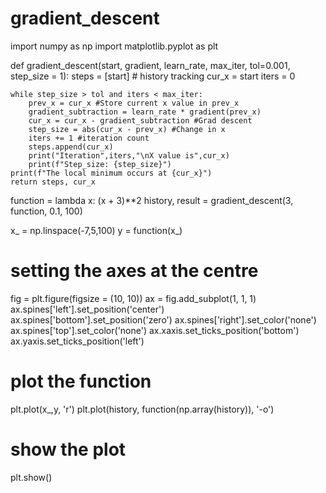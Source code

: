 # gradient_descent

import numpy as np
import matplotlib.pyplot as plt

def gradient_descent(start, gradient, learn_rate, max_iter, tol=0.001, step_size = 1):
    steps = [start] # history tracking
    cur_x = start
    iters = 0

    while step_size > tol and iters < max_iter:
        prev_x = cur_x #Store current x value in prev_x
        gradient_subtraction = learn_rate * gradient(prev_x)
        cur_x = cur_x - gradient_subtraction #Grad descent
        step_size = abs(cur_x - prev_x) #Change in x
        iters += 1 #iteration count
        steps.append(cur_x)
        print("Iteration",iters,"\nX value is",cur_x)
        print(f"Step_size: {step_size}")
    print(f"The local minimum occurs at {cur_x}")
    return steps, cur_x

function = lambda x: (x + 3)**2
history, result = gradient_descent(3, function, 0.1, 100)

x_ = np.linspace(-7,5,100)
y = function(x_)
# setting the axes at the centre
fig = plt.figure(figsize = (10, 10))
ax = fig.add_subplot(1, 1, 1)
ax.spines['left'].set_position('center')
ax.spines['bottom'].set_position('zero')
ax.spines['right'].set_color('none')
ax.spines['top'].set_color('none')
ax.xaxis.set_ticks_position('bottom')
ax.yaxis.set_ticks_position('left')
# plot the function
plt.plot(x_,y, 'r')
plt.plot(history, function(np.array(history)), '-o')
# show the plot
plt.show()
